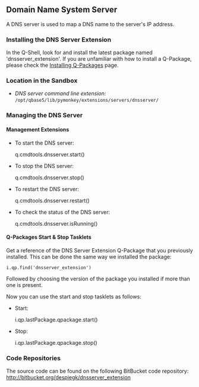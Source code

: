 [qpinstall]: /pylabsdoc/#/Q-Packages/QPInstall

## Domain Name System Server

A DNS server is used to map a DNS name to the server's IP address.

### Installing the DNS Server Extension

In the Q-Shell, look for and install the latest package named 'dnsserver_extension'.
If you are unfamiliar with how to install a Q-Package, please check the [Installing Q-Packages][qpinstall] page.


### Location in the Sandbox

* *DNS server command line extension:* `/opt/qbase5/lib/pymonkey/extensions/servers/dnsserver/`


### Managing the DNS Server

#### Management Extensions

* To start the DNS server:

    q.cmdtools.dnsserver.start()

* To stop the DNS server:

    q.cmdtools.dnsserver.stop()

* To restart the DNS server:

    q.cmdtools.dnsserver.restart()

* To check the status of the DNS server:

    q.cmdtools.dnsserver.isRunning()


#### Q-Packages Start & Stop Tasklets

Get a reference of the DNS Server Extension Q-Package that you previously installed. This can be done the same way we installed the package:

    i.qp.find('dnsserver_extension')

Followed by choosing the version of the package you installed if more than one is present.

Now you can use the start and stop tasklets as follows:

* Start:

    i.qp.lastPackage.qpackage.start()

* Stop:

    i.qp.lastPackage.qpackage.stop()


### Code Repositories

The source code can be found on the following BitBucket code repository:
    http://bitbucket.org/despiegk/dnsserver_extension
